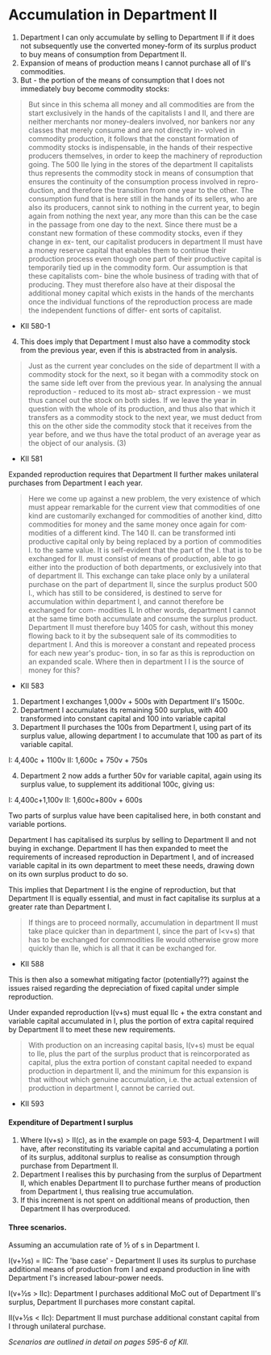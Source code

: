 # Accumulation in Department II

1. Department I can only accumulate by selling to Department II if it does not subsequently use the converted money-form of its surplus product to buy means of consumption from Department II.
2. Expansion of means of production means I cannot purchase all of II's commodities.
3. But - the portion of the means of consumption that I does not immediately buy become commodity stocks:

> But since in this schema all money and all commodities   are from the start exclusively in the hands of the capitalists I and II,   and there are neither merchants nor money-dealers involved, nor   bankers nor any classes that merely consume and are not directly in-  volved in commodity production, it follows that the constant formation   of commodity stocks is indispensable, in the hands of their respective   producers themselves, in order to keep the machinery of reproduction   going. The 500 Ile lying in the stores of the department II capitalists   thus represents the commodity stock in means of consumption that   ensures the continuity of the consumption process involved in repro-  duction, and therefore the transition from one year to the other. The   consumption fund that is here still in the hands of its sellers, who are   also its producers, cannot sink to nothing in the current year, to begin   again from nothing the next year, any more than this can be the case   in the passage from one day to the next. Since there must be a constant   new formation of these commodity stocks, even if they change in ex-  tent, our capitalist producers in department II must have a money reserve capital that enables them to continue their production process   even though one part of their productive capital is temporarily tied up   in the commodity form. Our assumption is that these capitalists com-  bine the whole business of trading with that of producing. They must   therefore also have at their disposal the additional money capital which   exists in the hands of the merchants once the individual functions of   the reproduction process are made the independent functions of differ-  ent sorts of capitalist.
- KII 580-1


4. This does imply that Department I must also have a commodity stock from the previous year, even if this is abstracted from in analysis.


> Just as the current year concludes on the   side of department II with a commodity stock for the next, so it began   with a commodity stock on the same side left over from the previous   year. In analysing the annual reproduction - reduced to its most ab-  stract expression - we must thus cancel out the stock on both sides. If   we leave the year in question with the whole of its production, and thus   also that which it transfers as a commodity stock to the next year, we   must deduct from this on the other side the commodity stock that it   receives from the year before, and we thus have the total product of an   average year as the object of our analysis. (3)
- KII 581

Expanded reproduction requires that Department II further makes unilateral purchases from Department I each year.


> Here we come up against a new problem, the very existence of which   must appear remarkable for the current view that commodities of one   kind are customarily exchanged for commodities of another kind, ditto   commodities for money and the same money once again for com·   modities of a different kind. The 140 II. can be transformed inti   productive capital only by being replaced by a portion of commodities   I. to the same value. It is self-evident that the part of the I. that is to   be exchanged for II. must consist of means of production, able to go   either into the production of both departments, or exclusively into that   of department II. This exchange can take place only by a unilateral   purchase on the part of department II, since the surplus product 500 I.,   which has still to be considered, is destined to serve for accumulation   within department I, and cannot therefore be exchanged for com-  modities IL In other words, department I cannot at the same time both   accumulate and consume the surplus product. Department II must   therefore buy 1405 for cash, without this money flowing back to it by   the subsequent sale of its commodities to department I. And this is   moreover a constant and repeated process for each new year's produc-  tion, in so far as this is reproduction on an expanded scale. Where then   in department I I is the source of money for this?
- KII 583


1. Department I exchanges 1,000v + 500s with Department II's 1500c.
2. Department I accumulates its remaining 500 surplus, with 400 transformed into constant capital and 100 into variable capital
3. Department II purchases the 100s from Department I, using part of its surplus value, allowing department I to accumulate that 100 as part of its variable capital.


I: 4,400c + 1100v
II: 1,600c + 750v + 750s

4. Department 2 now adds a further 50v for variable capital, again using its surplus value, to supplement its additional 100c, giving us:

I: 4,400c+1,100v
II: 1,600c+800v + 600s

Two parts of surplus value have been capitalised here, in both constant and variable portions.

Department I has capitalised its surplus by selling to Department II and not buying in exchange. Department II has then expanded to meet the requirements of increased reproduction in Department I, and of increased variable capital in its own department to meet these needs, drawing down on its own surplus product to do so.

This implies that Department I is the engine of reproduction, but that Department II is equally essential, and must in fact capitalise its surplus at a greater rate than Department I.

>If things are to proceed normally, accumulation in department II   must take place quicker than in department I, since the part of l<v+s)   that has to be exchanged for commodities Ile would otherwise grow   more quickly than Ile, which is all that it can be exchanged for.
- KII 588

This is then also a somewhat mitigating factor (potentially??) against the issues raised regarding the depreciation of fixed capital under simple reproduction.

Under expanded reproduction I(v+s) must equal IIc + the extra constant and variable capital accumulated in I, plus the portion of extra capital required by Department II to meet these new requirements.

> With production on an increasing capital basis, l(v+s) must be equal   to Ile, plus the part of the surplus product that is reincorporated as   capital, plus the extra portion of constant capital needed to expand   production in department II, and the minimum for this expansion is   that without which genuine accumulation, i.e. the actual extension of   production in department I, cannot be carried out.
- KII 593

#### Expenditure of Department I surplus

1. Where I(v+s) > II(c), as in the example on page 593-4, Department I will have, after reconstituting its variable capital and accumulating a portion of its surplus, additonal surplus to realise as consumption through purchase from Department II.
2. Department I realises this by purchasing from the surplus of Department II, which enables Department II to purchase further means of production from Department I, thus realising true accumulation.
3. If this increment is not spent on additional means of production, then Department II has overproduced.

#### Three scenarios.

Assuming an accumulation rate of ½ of s in Department I.

I(v+½s) = IIC: The 'base case' - Department II uses its surplus to purchase additional means of production from I and expand production in line with Department I's increased labour-power needs.

I(v+½s > IIc): Department I purchases additional MoC out of Department II's surplus, Department II purchases more constant capital.

II(v+½s < IIc): Department II must purchase additional constant capital from I through unilateral purchase.

_Scenarios are outlined in detail on pages 595-6 of KII._
